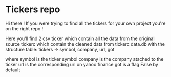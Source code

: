 # Tickers repo

Hi there ! If you were trying to find all the tickers for your own project you're on the right repo !

Here you'll find 2 csv
ticker which contain all the data from the original source
tickerc which contain the cleaned data from tickerc
data.db with the structure
table: tickers -> symbol, company, url, got

where
symbol is the ticker symbol
company is the company atached to the ticker
url is the corresponding url on yahoo finance
got is a flag False by default
